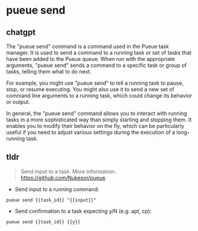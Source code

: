 # pueue send 
## chatgpt 
The "pueue send" command is a command used in the Pueue task manager. It is used to send a command to a running task or set of tasks that have been added to the Pueue queue. When run with the appropriate arguments, "pueue send" sends a command to a specific task or group of tasks, telling them what to do next. 

For example, you might use "pueue send" to tell a running task to pause, stop, or resume executing. You might also use it to send a new set of command line arguments to a running task, which could change its behavior or output.

In general, the "pueue send" command allows you to interact with running tasks in a more sophisticated way than simply starting and stopping them. It enables you to modify their behavior on the fly, which can be particularly useful if you need to adjust various settings during the execution of a long-running task. 

## tldr 
 
> Send input to a task.
> More information: <https://github.com/Nukesor/pueue>.

- Send input to a running command:

`pueue send {{task_id}} "{{input}}"`

- Send confirmation to a task expecting y/N (e.g. apt, cp):

`pueue send {{task_id}} {{y}}`
